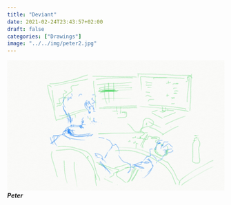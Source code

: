 ```yaml
---
title: "Deviant"
date: 2021-02-24T23:43:57+02:00
draft: false
categories: ["Drawings"]
image: "../../img/peter2.jpg"
---
```

![Peter_WFH](../../img/peter.jpg)
***Peter***

